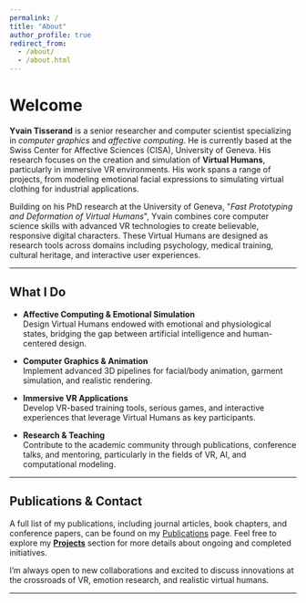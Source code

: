 ```yaml
---
permalink: /
title: "About"
author_profile: true
redirect_from: 
  - /about/
  - /about.html
---
```


# Welcome
**Yvain Tisserand** is a senior researcher and computer scientist specializing in *computer graphics* and *affective computing*. He is currently based at the Swiss Center for Affective Sciences (CISA), University of Geneva.
His research focuses on the creation and simulation of **Virtual Humans**, particularly in immersive VR environments. His work spans a range of projects, from modeling emotional facial expressions to simulating virtual clothing for industrial applications.

Building on his PhD research at the University of Geneva, "*Fast Prototyping and Deformation of Virtual Humans*", Yvain combines core computer science skills with advanced VR technologies to create believable, responsive digital characters. These Virtual Humans are designed as research tools across domains including psychology, medical training, cultural heritage, and interactive user experiences.


---

## What I Do

- **Affective Computing & Emotional Simulation**  
  Design Virtual Humans endowed with emotional and physiological states, bridging the gap between artificial intelligence and human-centered design.

- **Computer Graphics & Animation**  
  Implement advanced 3D pipelines for facial/body animation, garment simulation, and realistic rendering.

- **Immersive VR Applications**  
  Develop VR-based training tools, serious games, and interactive experiences that leverage Virtual Humans as key participants.

- **Research & Teaching**  
  Contribute to the academic community through publications, conference talks, and mentoring, particularly in the fields of VR, AI, and computational modeling.

---

## Publications & Contact

A full list of my publications, including journal articles, book chapters, and conference papers, can be found on my [Publications](/publications/) page. Feel free to explore my **[Projects](/projects/)** section for more details about ongoing and completed initiatives.


I’m always open to new collaborations and excited to discuss innovations at the crossroads of VR, emotion research, and realistic virtual humans. 


---